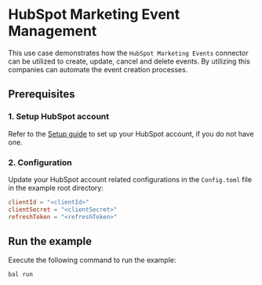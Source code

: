 # HubSpot Marketing Event Management

This use case demonstrates how the `HubSpot Marketing Events` connector can be utilized to create, update, cancel and delete events. By utilizing this companies can automate the event creation processes.

## Prerequisites

### 1. Setup HubSpot account

Refer to the [Setup guide](../../README.md#setup-guide) to set up your HubSpot account, if you do not have one.

### 2. Configuration

Update your HubSpot account related configurations in the `Config.toml` file in the example root directory:

```toml
clientId = "<clientId>"
clientSecret = "<clientSecret>"
refreshToken = "<refreshToken>"
```

## Run the example

Execute the following command to run the example:

```ballerina
bal run
```
